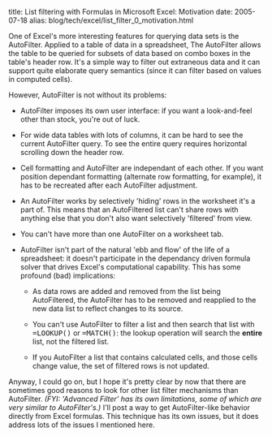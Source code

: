 title: List filtering with Formulas in Microsoft Excel: Motivation
date: 2005-07-18
alias: blog/tech/excel/list_filter_0_motivation.html


One of Excel's more interesting features for querying data sets is the
AutoFilter. Applied to a table of data in a spreadsheet, The
AutoFilter allows the table to be queried for subsets of data based on
combo boxes in the table's header row. It's a simple way to filter out
extraneous data and it can support quite elaborate query semantics
(since it can filter based on values in computed cells).

However, AutoFilter is not without its problems:

* AutoFilter imposes its own user interface: if you want a
  look-and-feel other than stock, you're out of luck.

* For wide data tables with lots of columns, it can be hard to see
  the current AutoFilter query. To see the entire query requires
  horizontal scrolling down the header row.

* Cell formatting and AutoFilter are independant of each other.
  If you want position dependant formatting (alternate row
  formatting, for example), it has to be recreated
  after each AutoFilter adjustment.

* An AutoFilter works by selectively 'hiding' rows in the
  worksheet it's a part of. This means that an AutoFiltered
  list can't share rows with anything else that you don't
  also want selectively 'filtered' from view.

* You can't have more than one AutoFilter on a worksheet tab.

* AutoFilter isn't part of the natural 'ebb and flow' of
  the life of a spreadsheet: it doesn't participate in the
  dependancy driven formula solver that drives Excel's
  computational capability. This has some profound (bad)
  implications:

  * As data rows are added and removed from the list being 
    AutoFiltered, the AutoFilter has to be removed and
    reapplied to the new data list to reflect changes to its
    source.

  * You can't use AutoFilter to filter a list and then search
    that list with <tt>=LOOKUP()</tt> or <tt>=MATCH()</tt>: the
    lookup operation will search the <b>entire</b> list, not
    the filtered list.

  * If you AutoFilter a list that contains calculated cells,
    and those cells change value, the set of filtered rows is
    not updated.

Anyway, I could go on, but I hope it's pretty clear by now that there
are sometimes good reasons to look for other list filter mechanisms
than AutoFilter. <i>(FYI: 'Advanced Filter' has its own limitations,
some of which are very similar to AutoFilter's.)</i> I'll post a way
to get AutoFilter-like behavior directly from Excel formulas. This
technique has its own issues, but it does address lots of the issues I
mentioned here.
